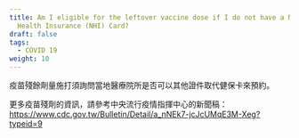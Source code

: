 ```yaml
---
title: Am I eligible for the leftover vaccine dose if I do not have a National
  Health Insurance (NHI) Card?
draft: false
tags:
  - COVID 19
weight: 10
---
```

疫苗殘餘劑量施打須詢問當地醫療院所是否可以其他證件取代健保卡來預約。

更多疫苗殘劑的資訊，請參考中央流行疫情指揮中心的新聞稿：<https://www.cdc.gov.tw/Bulletin/Detail/a_nNEk7-jcJcUMqE3M-Xeg?typeid=9>